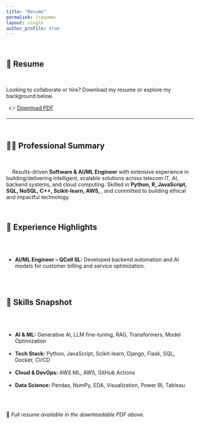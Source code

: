 ```yaml
---
title: "Resume"
permalink: /resume/
layout: single
author_profile: true
---
```

<style>
  body, h1, h2, h3, p, li {
    font-family: 'Segoe UI', Roboto, Helvetica, Arial, sans-serif;
    font-size: 15px;
    color: #333;
    line-height: 1.6;
  }
  section {
    padding: 0 1rem;
    max-width: 900px;
    margin-left: auto;
    margin-right: auto;
    margin-bottom: 2.5rem;
  }
  ul {
    padding-left: 1.3em;
    margin-bottom: 1.2rem;
  }
  h2 {
    font-weight: 600;
    color: #222;
    margin-top: 2rem;
    margin-bottom: 1rem;
  }
  .btn--primary {
    display: inline-block;
    padding: 0.5rem 1rem;
    background-color: #007acc;
    color: #fff;
    text-decoration: none;
    border-radius: 5px;
    transition: background 0.3s ease;
  }
  .btn--primary:hover {
    background-color: #005ea8;
  }
  .highlight-block {
    background-color: #f9f9f9;
    border-left: 4px solid #007acc;
    padding: 1rem;
    border-radius: 8px;
    margin-bottom: 2rem;
    box-shadow: 0 4px 12px rgba(0,0,0,0.05);
  }
</style>

<section>
  <h1>📄 Resume</h1>

  <p>Looking to collaborate or hire? Download my resume or explore my background below.</p>
  👉 <a href="{{ '/assets/resume.pdf' | relative_url }}" class="btn--primary" target="_blank" download>Download PDF</a>
</section>

<hr>

<section class="highlight-block">
  <h2>🧑‍💼 Professional Summary</h2>

  <p>
    Results-driven <strong>Software & AI/ML Engineer</strong> with extensive experience in building/delivering intelligent, scalable solutions across telecom IT, AI, backend systems, and cloud computing. Skilled in <strong>Python, R, JavaScript, SQL, NoSQL, C++, Scikit-learn, AWS, </strong>, and committed to building ethical and impactful technology.
  </p>
</section>

<section class="highlight-block">
  <h2>💼 Experience Highlights</h2>
  <ul>
    <li><strong>AI/ML Engineer – QCell SL:</strong> Developed backend automation and AI models for customer billing and service optimization.</li>
 
  </ul>
</section>

<section class="highlight-block">
  <h2>🧠 Skills Snapshot</h2>
  <ul>
    <li><strong>AI & ML:</strong> Generative AI, LLM fine-tuning, RAG, Transformers, Model Optimization</li>
    <li><strong>Tech Stack:</strong> Python, JavaScript, Scikit-learn, Django, Flask, SQL, Docker, CI/CD</li>
    <li><strong>Cloud & DevOps:</strong> AWS ML, AWS, GitHub Actions</li>
    <li><strong>Data Science:</strong> Pandas, NumPy, EDA, Visualization, Power BI, Tableau</li>
  </ul>
  <p>📎 <em>Full resume available in the downloadable PDF above.</em></p>
</section>
